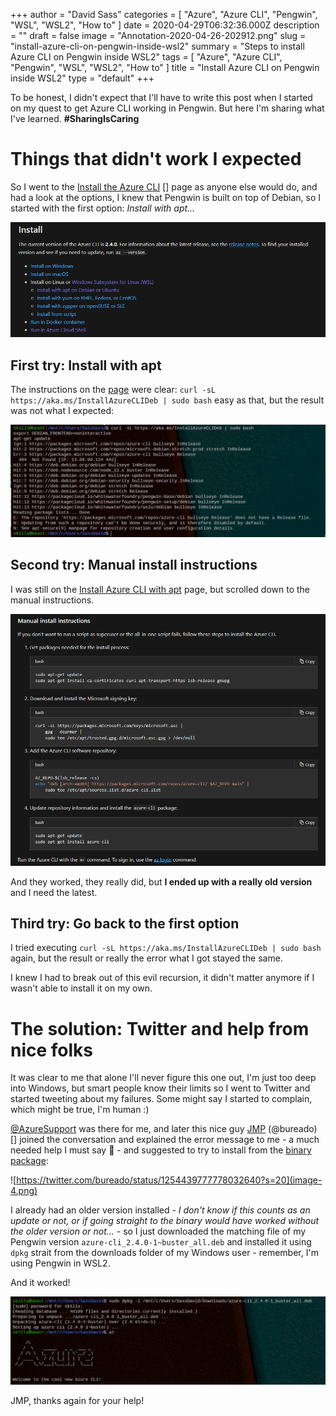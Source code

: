 +++
author = "David Sass"
categories = [ "Azure", "Azure CLI", "Pengwin", "WSL", "WSL2", "How to" ]
date = 2020-04-29T06:32:36.000Z
description = ""
draft = false
image = "Annotation-2020-04-26-202912.png"
slug = "install-azure-cli-on-pengwin-inside-wsl2"
summary = "Steps to install Azure CLI on Pengwin inside WSL2"
tags = [ "Azure", "Azure CLI", "Pengwin", "WSL", "WSL2", "How to" ]
title = "Install Azure CLI on Pengwin inside WSL2"
type = "default"
+++


To be honest, I didn't expect that I'll have to write this post when I started on my quest to get Azure CLI working in Pengwin. But here I'm sharing what I've learned. **#SharingIsCaring**

# Things that didn't work I expected

So I went to the [Install the Azure CLI](https://docs.microsoft.com/en-us/cli/azure/install-azure-cli?view=azure-cli-latest) [] page as anyone else would do, and had a look at the options, I knew that Pengwin is built on top of Debian, so I started with the first option: _Install with apt..._

![](image.png)

## First try: Install with apt

The instructions on the [page](https://docs.microsoft.com/en-us/cli/azure/install-azure-cli-apt?view=azure-cli-latest) were clear: `curl -sL https://aka.ms/InstallAzureCLIDeb | sudo bash` easy as that, but the result was not what I expected:

![Failed to install with official script](image-2.png)

## Second try: Manual install instructions

I was still on the [Install Azure CLI with apt](https://docs.microsoft.com/en-us/cli/azure/install-azure-cli-apt?view=azure-cli-latest) page, but scrolled down to the manual instructions.

![](image-6.png)

And they worked, they really did, but **I ended up with a really old version** and I need the latest.

## Third try: Go back to the first option

I tried executing `curl -sL https://aka.ms/InstallAzureCLIDeb | sudo bash` again, but the result or really the error what I got stayed the same.

I knew I had to break out of this evil recursion, it didn't matter anymore if I wasn't able to install it on my own.

# The solution: Twitter and help from nice folks

It was clear to me that alone I'll never figure this one out, I'm just too deep into Windows, but smart people know their limits so I went to Twitter and started tweeting about my failures. Some might say I started to complain, which might be true, I'm human :)

[@AzureSupport](https://twitter.com/AzureSupport) was there for me, and later this nice guy [JMP](https://twitter.com/bureado) (@bureado) [] joined the conversation and explained the error message to me - a much needed help I must say 🙏 - and suggested to try to install from the [binary package](https://packages.microsoft.com/repos/azure-cli/pool/main/a/azure-cli/):

![https://twitter.com/bureado/status/1254439777778032640?s=20](image-4.png)

I already had an older version installed - _I don't know if this counts as an update or not, or if going straight to the binary would have worked without the older version or not..._ - so I just downloaded the matching file of my Pengwin version `azure-cli_2.4.0-1~buster_all.deb` and installed it using `dpkg` strait from the downloads folder of my Windows user - remember, I'm using Pengwin in WSL2.

And it worked!

![Azure CLI installing from binary package](image-5.png)

JMP, thanks again for your help!

